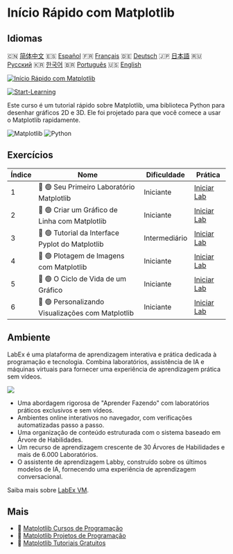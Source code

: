 # Início Rápido com Matplotlib

## Idiomas

🇨🇳 [简体中文](README_zh.md) 🇪🇸 [Español](README_es.md) 🇫🇷 [Français](README_fr.md) 🇩🇪 [Deutsch](README_de.md) 🇯🇵 [日本語](README_ja.md) 🇷🇺 [Русский](README_ru.md) 🇰🇷 [한국어](README_ko.md) 🇧🇷 [Português](README_pt.md) 🇺🇸 [English](README.md) 

[![Início Rápido com Matplotlib](https://cover-creator.labex.io/quick-start-with-matplotlib.png?lang=pt)](https://labex.io/pt/courses/quick-start-with-matplotlib)

[![Start-Learning](https://img.shields.io/badge/Start-Learning-whitesmoke?style=for-the-badge)](https://labex.io/pt/courses/quick-start-with-matplotlib)

Este curso é um tutorial rápido sobre Matplotlib, uma biblioteca Python para desenhar gráficos 2D e 3D. Ele foi projetado para que você comece a usar o Matplotlib rapidamente.

![Matplotlib](https://img.shields.io/badge/Matplotlib-whitesmoke?style=for-the-badge&logo=matplotlib)
![Python](https://img.shields.io/badge/Python-whitesmoke?style=for-the-badge&logo=python)


## Exercícios

|   Índice | Nome                                              | Dificuldade   | Prática                                                                                                                        |
|----------|---------------------------------------------------|---------------|--------------------------------------------------------------------------------------------------------------------------------|
|        1 | 📖 🟢 Seu Primeiro Laboratório Matplotlib         | Iniciante     | <a target='_blank' href='https://labex.io/pt/tutorials/python-your-first-matplotlib-lab-92737'>Iniciar Lab</a>                 |
|        2 | 📖 🟢 Criar um Gráfico de Linha com Matplotlib    | Iniciante     | <a target='_blank' href='https://labex.io/pt/tutorials/python-create-a-line-plot-with-matplotlib-71147'>Iniciar Lab</a>        |
|        3 | 📖 🟢 Tutorial da Interface Pyplot do Matplotlib  | Intermediário | <a target='_blank' href='https://labex.io/pt/tutorials/matplotlib-matplotlib-pyplot-interface-tutorial-71148'>Iniciar Lab</a>  |
|        4 | 📖 🟢 Plotagem de Imagens com Matplotlib          | Iniciante     | <a target='_blank' href='https://labex.io/pt/tutorials/matplotlib-image-plotting-with-matplotlib-71149'>Iniciar Lab</a>        |
|        5 | 📖 🟢 O Ciclo de Vida de um Gráfico               | Iniciante     | <a target='_blank' href='https://labex.io/pt/tutorials/python-the-lifecycle-of-a-plot-71150'>Iniciar Lab</a>                   |
|        6 | 📖 🟢 Personalizando Visualizações com Matplotlib | Iniciante     | <a target='_blank' href='https://labex.io/pt/tutorials/matplotlib-customizing-matplotlib-visualizations-71151'>Iniciar Lab</a> |

## Ambiente

LabEx é uma plataforma de aprendizagem interativa e prática dedicada à programação e tecnologia. Combina laboratórios, assistência de IA e máquinas virtuais para fornecer uma experiência de aprendizagem prática sem vídeos.

![](https://tutorial-screenshot.getvm.io/images/vm-1725247253.png)

- Uma abordagem rigorosa de "Aprender Fazendo" com laboratórios práticos exclusivos e sem vídeos.
- Ambientes online interativos no navegador, com verificações automatizadas passo a passo.
- Uma organização de conteúdo estruturada com o sistema baseado em Árvore de Habilidades.
- Um recurso de aprendizagem crescente de 30 Árvores de Habilidades e mais de 6.000 Laboratórios.
- O assistente de aprendizagem Labby, construído sobre os últimos modelos de IA, fornecendo uma experiência de aprendizagem conversacional.

Saiba mais sobre [LabEx VM](https://support.labex.io/using-labex/virtual-machine).

## Mais

- 🔗 [Matplotlib Cursos de Programação](https://github.com/labex-labs/awesome-programming-courses)
- 🔗 [Matplotlib Projetos de Programação](https://github.com/labex-labs/awesome-programming-projects)
- 🔗 [Matplotlib Tutoriais Gratuitos](https://github.com/labex-labs/matplotlib-free-tutorials)

